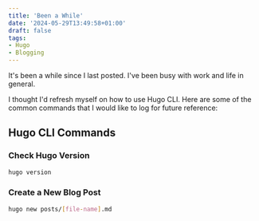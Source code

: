 ```yaml
---
title: 'Been a While'
date: '2024-05-29T13:49:58+01:00'
draft: false
tags:
- Hugo
- Blogging
---
```


It's been a while since I last posted. I've been busy with work and life in general. 

I thought I'd refresh myself on how to use Hugo CLI. Here are some of the common commands that I would like to log for future reference:

## Hugo CLI Commands

### Check Hugo Version

```bash
hugo version
```

### Create a New Blog Post

```bash
hugo new posts/[file-name].md
```

